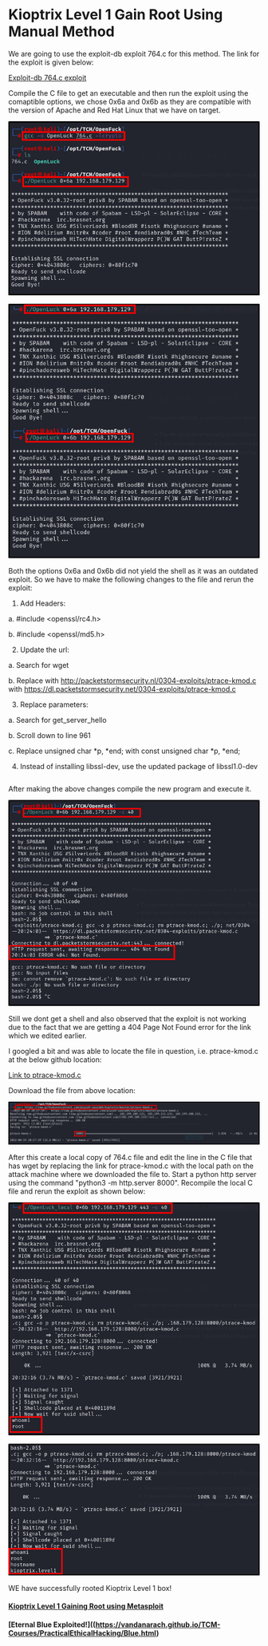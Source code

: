 # Kioptrix Level 1 Gain Root Using Manual Method


We are going to use the exploit-db exploit 764.c for this method. The link for the exploit is given below:

[Exploit-db 764.c exploit](https://www.exploit-db.com/exploits/764)

Compile the C file to get an executable and then run the exploit using the comaptible options, we chose 0x6a and 0x6b as they are compatible with the version of Apache and Red Hat Linux that we have on target.

![Image](https://github.com/vandanarach/TCM-Courses/raw/main/docs/PracticalEthicalHacking/images/16.png)

![Image](https://github.com/vandanarach/TCM-Courses/raw/main/docs/PracticalEthicalHacking/images/17.png)

Both the options 0x6a and 0x6b did not yield the shell as it was an outdated exploit. So we have to make the following changes to the file and rerun the exploit:

1. Add Headers:

a. #include <openssl/rc4.h>

b. #include <openssl/md5.h>

2. Update the url:

a. Search for wget

b. Replace with http://packetstormsecurity.nl/0304-exploits/ptrace-kmod.c with https://dl.packetstormsecurity.net/0304-exploits/ptrace-kmod.c

3. Replace parameters:

a. Search for get_server_hello

b. Scroll down to line 961

c. Replace unsigned char *p, *end; with const unsigned char *p, *end;

4. Instead of installing libssl-dev, use the updated package of libssl1.0-dev

``` apt-get install libssl1.0-dev 
```

After making the above changes compile the new program and execute it.

![Image](https://github.com/vandanarach/TCM-Courses/raw/main/docs/PracticalEthicalHacking/images/18.png)

Still we dont get a shell and also observed that the exploit is not working due to the fact that we are getting a 404 Page Not Found error for the link which we edited earlier.

I googled a bit and was able to locate the file in question, i.e. ptrace-kmod.c at the below github location:

[Link to ptrace-kmod.c](https://raw.githubusercontent.com/piyush-saurabh/exploits/master/ptrace-kmod.c)

Download the file from above location:

![Image](https://github.com/vandanarach/TCM-Courses/raw/main/docs/PracticalEthicalHacking/images/19.png)

After this create a local copy of 764.c file and edit the line in the C file that has wget by replacing the link for ptrace-kmod.c with the local path on the attack machine where we downloaded the file to. Start a python http server using the command "python3 -m http.server 8000". Recompile the local C file and rerun the exploit as shown below:

![Image](https://github.com/vandanarach/TCM-Courses/raw/main/docs/PracticalEthicalHacking/images/20.png)

![Image](https://github.com/vandanarach/TCM-Courses/raw/main/docs/PracticalEthicalHacking/images/21.png)


WE have successfully rooted Kioptrix Level 1 box!




#### <i class="fa-solid fa-circle-arrow-left"></i> [Kioptrix Level 1 Gaining Root using Metasploit](https://vandanarach.github.io/TCM-Courses/PracticalEthicalHacking/KioptrixGainRootMetasploit.html)
####  <i class="fa-solid fa-circle-arrow-right"></i>[Eternal Blue Exploited!]((https://vandanarach.github.io/TCM-Courses/PracticalEthicalHacking/Blue.html)

